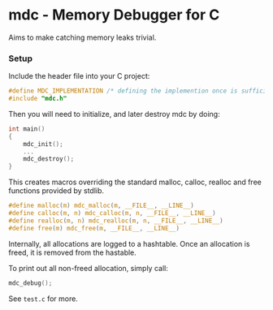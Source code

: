 # mdc - Memory Debugger for C
Aims to make catching memory leaks trivial.

### Setup
Include the header file into your C project:
```c
#define MDC_IMPLEMENTATION /* defining the implemention once is sufficient */
#include "mdc.h"
```

Then you will need to initialize, and later destroy mdc by doing:
```c
int main()
{
    mdc_init();
    ...
    mdc_destroy();
}
```

This creates macros overriding the standard malloc, calloc, realloc and free functions provided by stdlib.
```c
#define malloc(m) mdc_malloc(m, __FILE__, __LINE__)
#define calloc(m, n) mdc_calloc(m, n, __FILE__, __LINE__)
#define realloc(m, n) mdc_realloc(m, n, __FILE__, __LINE__)
#define free(m) mdc_free(m, __FILE__, __LINE__)
```

Internally, all allocations are logged to a hashtable. Once an allocation is freed, it is removed from the hastable.

To print out all non-freed allocation, simply call:
```c
mdc_debug();
```

See `test.c` for more.
